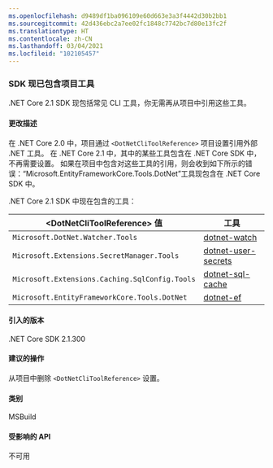 ```yaml
---
ms.openlocfilehash: d9489df1ba096109e60d663e3a3f4442d30b2bb1
ms.sourcegitcommit: 42d436ebc2a7ee02fc1848c7742bc7d80e13fc2f
ms.translationtype: HT
ms.contentlocale: zh-CN
ms.lasthandoff: 03/04/2021
ms.locfileid: "102105457"
---
```

### <a name="project-tools-now-included-in-sdk"></a>SDK 现已包含项目工具

.NET Core 2.1 SDK 现包括常见 CLI 工具，你无需再从项目中引用这些工具。

#### <a name="change-description"></a>更改描述

在 .NET Core 2.0 中，项目通过 `<DotNetCliToolReference>` 项目设置引用外部 .NET 工具。 在 .NET Core 2.1 中，其中的某些工具包含在 .NET Core SDK 中，不再需要设置。 如果在项目中包含对这些工具的引用，则会收到如下所示的错误：“Microsoft.EntityFrameworkCore.Tools.DotNet”工具现包含在 .NET Core SDK 中。

.NET Core 2.1 SDK 中现在包含的工具：

| \<DotNetCliToolReference> 值                   | 工具                                                                                                            |
|------------------------------------------------|-----------------------------------------------------------------------------------------------------------------|
| `Microsoft.DotNet.Watcher.Tools`               | [dotnet-watch](https://github.com/dotnet/aspnetcore/blob/master/src/Tools/dotnet-watch/README.md)               |
| `Microsoft.Extensions.SecretManager.Tools`     | [dotnet-user-secrets](https://github.com/dotnet/aspnetcore/blob/master/src/Tools/dotnet-user-secrets/README.md) |
| `Microsoft.Extensions.Caching.SqlConfig.Tools` | [dotnet-sql-cache](https://github.com/dotnet/aspnetcore/blob/master/src/Tools/dotnet-sql-cache/README.md)       |
| `Microsoft.EntityFrameworkCore.Tools.DotNet`   | [dotnet-ef](/ef/core/miscellaneous/cli/dotnet)                                                                  |

#### <a name="version-introduced"></a>引入的版本

.NET Core SDK 2.1.300

#### <a name="recommended-action"></a>建议的操作

从项目中删除 `<DotNetCliToolReference>` 设置。

#### <a name="category"></a>类别

MSBuild

#### <a name="affected-apis"></a>受影响的 API

不可用
